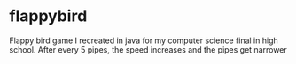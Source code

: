 # flappybird
Flappy bird game I recreated in java for my computer science final in high school.
After every 5 pipes, the speed increases and the pipes get narrower
